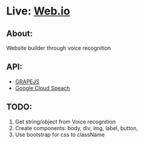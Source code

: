# Live: [Web.io](https://anbellouzi.github.io/trarri-shoes/)

## About:
  Website builder through voice recognition

## API:
  - [GRAPEJS](https://grapesjs.com)
  - [Google Cloud Speach](https://cloud.google.com/speech-to-text)

## TODO:
  1. Get string/object from Voice recognition
  2. Create components: body, div, img, label, button,
  3. Use bootstrap for css to className
